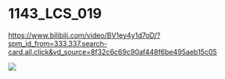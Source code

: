 
# 1143_LCS_019
https://www.bilibili.com/video/BV1ey4y1d7oD/?spm_id_from=333.337.search-card.all.click&vd_source=8f32c6c69c90af448f6be495aeb15c05

![](https://jack-1310222578.cos.ap-guangzhou.myqcloud.com/typora_PicGo/202306192334630.png)
















